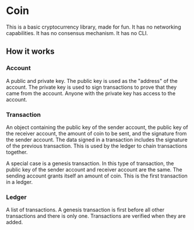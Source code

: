 # Coin

This is a basic cryptocurrency library, made for fun.
It has no networking capabilities.
It has no consensus mechanism.
It has no CLI.

## How it works

### Account

A public and private key.
The public key is used as the "address" of the account.
The private key is used to sign transactions to prove that they came from the account.
Anyone with the private key has access to the account.

### Transaction

An object containing the public key of the sender account, the public key of the receiver account, the amount of coin to be sent, and the signature from the sender account.
The data signed in a transaction includes the signature of the previous transaction.
This is used by the ledger to chain transactions together.

A special case is a genesis transaction. In this type of transaction, the public key of the sender account and receiver account are the same.
The sending account grants itself an amount of coin. This is the first transaction in a ledger.

### Ledger

A list of transactions.
A genesis transaction is first before all other transactions and there is only one.
Transactions are verified when they are added.

